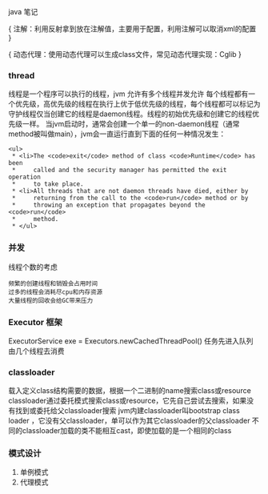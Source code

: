 java 笔记

{
注解：利用反射拿到放在注解值，主要用于配置，利用注解可以取消xml的配置
}

{
动态代理：使用动态代理可以生成class文件，常见动态代理实现：Cglib
}

### thread
线程是一个程序可以执行的线程，jvm 允许有多个线程并发允许
每个线程都有一个优先级，高优先级的线程在执行上优于低优先级的线程，每个线程都可以标记为守护线程仅当创建它的线程是daemon线程。线程的初始优先级和创建它的线程优先级一样。
当jvm启动时，通常会创建一个单一的non-daemon线程（通常method被叫做main），jvm会一直运行直到下面的任何一种情况发生：

    <ul>
     * <li>The <code>exit</code> method of class <code>Runtime</code> has been
     *     called and the security manager has permitted the exit operation
     *     to take place.
     * <li>All threads that are not daemon threads have died, either by
     *     returning from the call to the <code>run</code> method or by
     *     throwing an exception that propagates beyond the <code>run</code>
     *     method.
     * </ul>


### 并发
线程个数的考虑

    频繁的创建线程和销毁会占用时间
    过多的线程会消耗尽cpu和内存资源
    大量线程的回收会给GC带来压力




### Executor 框架
ExecutorService exe = Executors.newCachedThreadPool()
任务先进入队列 由几个线程去消费


### classloader
载入定义class结构需要的数据，根据一个二进制的name搜索class或resource
classloader通过委托模式搜索class或resource，它先自己尝试去搜索，如果没有找到或委托给父classloader搜索
jvm内建classloader叫bootstrap class loader ，它没有父classloader，单可以作为其它classloader的父classloader
不同的classloader加载的类不能相互cast，即使加载的是一个相同的class


### 模式设计

1. 单例模式
1. 代理模式













